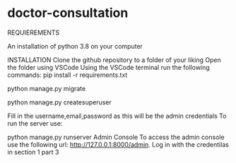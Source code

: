 # doctor-consultation
REQUIEREMENTS

An installation of python 3.8 on your computer

INSTALLATION
Clone the github repository to a folder of your liking
Open the folder using VSCode
Using the VSCode terminal run the following commands:
pip install -r requirements.txt

python manage.py migrate

python manage.py createsuperuser

Fill in the username,email,password as this will be the admin credentials
To run the server use:

python manage.py runserver
Admin Console
To access the admin console use the following url: http://127.0.0.1:8000/admin. Log in with the credentilas in section 1 part 3
